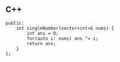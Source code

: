 ## C++
```class Solution {
public:
    int singleNumber(vector<int>& nums) {
        int ans = 0;
        for(auto i: nums) ans ^= i;
        return ans;
    }
};
```